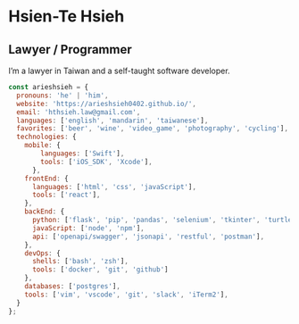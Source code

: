 Hsien-Te Hsieh 
===============================  

Lawyer / Programmer 
-------------------  

I’m a lawyer in Taiwan and a self-taught software developer.

```javascript
const arieshsieh = {
  pronouns: 'he' | 'him',
  website: 'https://arieshsieh0402.github.io/',
  email: 'hthsieh.law@gmail.com',
  languages: ['english', 'mandarin', 'taiwanese'],
  favorites: ['beer', 'wine', 'video_game', 'photography', 'cycling'],
  technologies: {
    mobile: {
        languages: ['Swift'],
        tools: ['iOS_SDK', 'Xcode'],
      },
    frontEnd: {
      languages: ['html', 'css', 'javaScript'],
      tools: ['react'],
    },
    backEnd: {
      python: ['flask', 'pip', 'pandas', 'selenium', 'tkinter', 'turtle'],
      javaScript: ['node', 'npm'],
      api: ['openapi/swagger', 'jsonapi', 'restful', 'postman'],
    },
    devOps: {
      shells: ['bash', 'zsh'],
      tools: ['docker', 'git', 'github']
    },
    databases: ['postgres'],
    tools: ['vim', 'vscode', 'git', 'slack', 'iTerm2'],
  }
};
```
